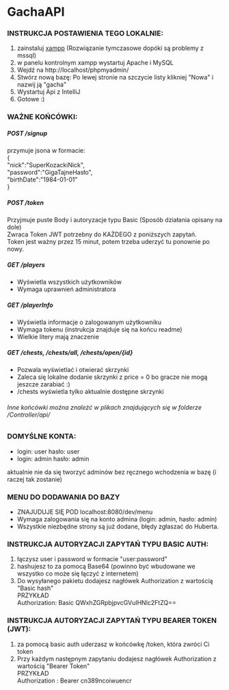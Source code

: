# GachaAPI

### INSTRUKCJA POSTAWIENIA TEGO LOKALNIE:

1. zainstaluj [xampp](https://www.apachefriends.org/) (Rozwiązanie tymczasowe dopóki są problemy z mssql)
2. w panelu kontrolnym xampp wystartuj Apache i MySQL 
3. Wejdź na http://localhost/phpmyadmin/
4. Stwórz nową bazę: Po lewej stronie na szczycie listy klikniej "Nowa" i nazwij ją "gacha"
5. Wystartuj Api z IntelliJ 
6. Gotowe :)

### WAŻNE KOŃCÓWKI:

##### POST /signup

przymuje jsona w formacie:  
{  
  "nick":"SuperKozackiNick",  
  "password":"GigaTajneHasło",  
  "birthDate":"1984-01-01"  
}  
  
##### POST /token

Przyjmuje puste Body i autoryzacje typu Basic (Sposób działania opisany na dole)  
Zwraca Token JWT potrzebny do KAŻDEGO z poniższych zapytań.  
Token jest ważny przez 15 minut, potem trzeba uderzyć tu ponownie po nowy.

##### GET /players

- Wyświetla wszystkich użytkowników
- Wymaga uprawnień administratora

##### GET /playerInfo

- Wyświetla informacje o zalogowanym użytkowniku  
- Wymaga tokenu (instrukcja znajduje się na końcu readme)
- Wielkie litery mają znaczenie

##### GET /chests, /chests/all, /chests/open/{id}

- Pozwala wyświetlać i otwierać skrzynki
- Zaleca się lokalne dodanie skrzynki z price = 0 bo gracze nie mogą jeszcze zarabiać :)
- /chests wyświetla tylko aktualnie dostępne skrzynki

###### Inne końcówki można znależć w plikach znajdujących się w folderze /Controller/api/   
### DOMYŚLNE KONTA:

- login: user hasło: user  
- login: admin hasło: admin  
  
aktualnie nie da się tworzyć adminów bez ręcznego wchodzenia w bazę (i raczej tak zostanie)

### MENU DO DODAWANIA DO BAZY

- ZNAJUDUJE SIĘ POD localhost:8080/dev/menu  
- Wymaga zalogowania się na konto admina (login: admin, hasło: admin)  
- Wszystkie niezbędne strony są już dodane, błędy zgłaszać do Huberta.  

### INSTRUKCJA AUTORYZACJI ZAPYTAŃ TYPU BASIC AUTH:

1. łączysz user i password w formacie "user:password"  
2. hashujesz to za pomocą Base64 (powinno być wbudowane we wszystko co może się łączyć z internetem)  
3. Do wysyłanego pakietu dodajesz nagłówek Authorization z wartością "Basic hash"    
PRZYKŁAD  
Authorization: Basic QWxhZGRpbjpvcGVuIHNlc2FtZQ==

### INSTRUKCJA AUTORYZACJI ZAPYTAŃ TYPU BEARER TOKEN (JWT):

1. za pomocą basic auth uderzasz w końcówkę /token, która zwróci Ci token  
2. Przy każdym następnym zapytaniu dodajesz nagłówek Authorization z wartością "Bearer Token"  
PRZYKŁAD  
Authorization : Bearer cn389ncoiwuencr

